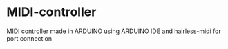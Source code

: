 # MIDI-controller
MIDI controller made in ARDUINO using ARDUINO IDE and hairless-midi for port connection
